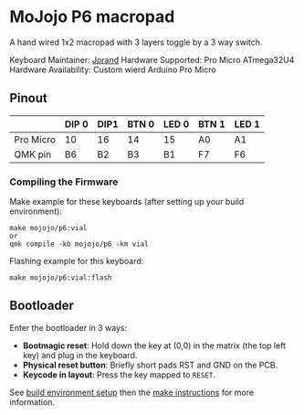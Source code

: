 # MoJojo P6 macropad

A hand wired 1x2 macropad with 3 layers toggle by a 3 way switch.

Keyboard Maintainer: [Jorand](https://github.com/Jorand)
Hardware Supported: Pro Micro ATmega32U4 
Hardware Availability: Custom wierd Arduino Pro Micro


## Pinout

|           | DIP 0 | DIP1 | BTN 0 | LED 0 | BTN 1 | LED 1 |
| --------- | ----- | ---- | ----- | ----- | ----- | ----- |
| Pro Micro | 10    | 16   | 14    | 15    | A0    | A1    |
| QMK pin   | B6    | B2   | B3    | B1    | F7    | F6    |

### Compiling the Firmware

Make example for these keyboards (after setting up your build environment):

    make mojojo/p6:vial
    or
    qmk compile -kb mojojo/p6 -km vial

Flashing example for this keyboard:
    
    make mojojo/p6:vial:flash

## Bootloader

Enter the bootloader in 3 ways:

* **Bootmagic reset**: Hold down the key at (0,0) in the matrix (the top left key) and plug in the keyboard.
* **Physical reset button**: Briefly short pads RST and GND on the PCB.
* **Keycode in layout**: Press the key mapped to `RESET`.

See [build environment setup](https://docs.qmk.fm/install-build-tools) then the [make instructions](https://docs.qmk.fm/build-compile-instructions) for more information.
